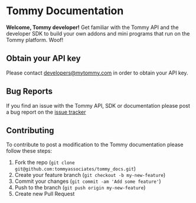 # Tommy Documentation

**Welcome, Tommy developer!** Get familiar with the Tommy API and the developer SDK to build your own addons and mini programs that run on the Tommy platform. Woof!

## Obtain your API key

Please contact developers@mytommy.com in order to obtain your API key.

## Bug Reports

If you find an issue with the Tommy API, SDK or documentation please post a bug report on the [issue tracker](https://github.com/tommyassociates/tommy_docs/issues)

## Contributing

To contribute to post a modification to the Tommy documentation please follow these steps:

1. Fork the repo (`git clone git@github.com:tommyassociates/tommy_docs.git`)
2. Create your feature branch (`git checkout -b my-new-feature`)
3. Commit your changes (`git commit -am 'Add some feature'`)
4. Push to the branch (`git push origin my-new-feature`)
5. Create new Pull Request
